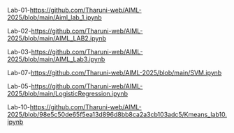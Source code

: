 Lab-01-https://github.com/Tharuni-web/AIML-2025/blob/main/Aiml_lab_1.ipynb

Lab-02-https://github.com/Tharuni-web/AIML-2025/blob/main/AIML_LAB2.ipynb

Lab-03-https://github.com/Tharuni-web/AIML-2025/blob/main/AIML_Lab3.ipynb

Lab-07-https://github.com/Tharuni-web/AIML-2025/blob/main/SVM.ipynb

Lab-05-https://github.com/Tharuni-web/AIML-2025/blob/main/LogisticRegression.ipynb

Lab-10-https://github.com/Tharuni-web/AIML-2025/blob/98e5c50de65f5ea13d896d8bb8ca2a3cb103adc5/Kmeans_lab10.ipynb
